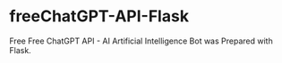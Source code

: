 # freeChatGPT-API-Flask
Free Free ChatGPT API - AI Artificial Intelligence Bot was Prepared with Flask.
